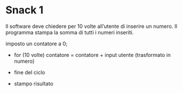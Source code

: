# Snack 1

Il software deve chiedere per 10 volte all’utente di inserire un numero.
Il programma stampa la somma di tutti i numeri inseriti.

imposto un contatore a 0;

- for (10 volte)
  contatore = contatore + input utente (trasformato in numero)
- fine del ciclo

- stampo risultato
